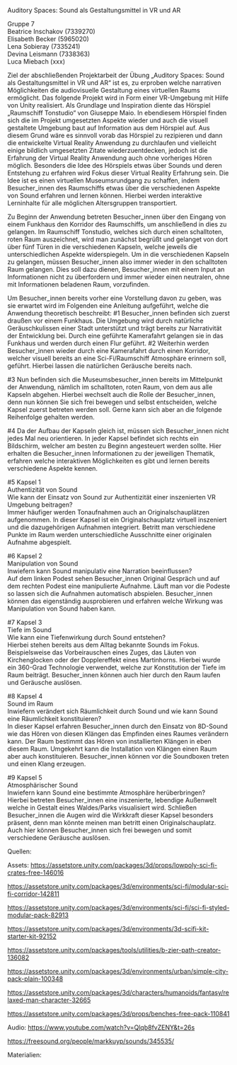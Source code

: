 Auditory Spaces: Sound als Gestaltungsmittel in VR und AR <br>

Gruppe 7 <br>
Beatrice Inschakov (7339270) <br>
Elisabeth Becker (5965020) <br>
Lena Sobieray (7335241) <br>
Devina Leismann (7338363) <br>
Luca Miebach (xxx) <br>

Ziel der abschließenden Projektarbeit der Übung „Auditory Spaces: Sound als Gestaltungsmittel in VR und AR“ ist es, zu erproben welche narrativen Möglichkeiten die audiovisuelle Gestaltung eines virtuellen Raums ermöglicht. Das folgende Projekt wird in Form einer VR-Umgebung mit Hilfe von Unity realisiert. Als Grundlage und Inspiration diente das Hörspiel „Raumschiff Tonstudio“ von Giuseppe Maio. In ebendiesem Hörspiel finden sich die im Projekt umgesetzten Aspekte wieder und auch die visuell gestaltete Umgebung baut auf Information aus dem Hörspiel auf. Aus diesem Grund wäre es sinnvoll vorab das Hörspiel zu rezipieren und dann die entwickelte Virtual Reality Anwendung zu durchlaufen und vielleicht einige bildlich umgesetzten Zitate wiederzuentdecken, jedoch ist die Erfahrung der Virtual Reality Anwendung auch ohne vorheriges Hören möglich.
Besonders die Idee des Hörspiels etwas über Sounds und deren Entstehung zu erfahren wird Fokus dieser Virtual Reality Erfahrung sein. Die Idee ist es einen virtuellen Museumsrundgang zu schaffen, indem Besucher_innen des Raumschiffs etwas über die verschiedenen Aspekte von Sound erfahren und lernen können. Hierbei werden interaktive Lerninhalte für alle möglichen Altersgruppen transportiert.

Zu Beginn der Anwendung betreten Besucher_innen über den Eingang von einem Funkhaus den Korridor des Raumschiffs, um anschließend in dies zu gelangen. Im Raumschiff Tonstudio, welches sich durch einen schalltoten, roten Raum auszeichnet, wird man zunächst begrüßt und gelanget von dort über fünf Türen in die verschiedenen Kapseln, welche jeweils die unterschiedlichen Aspekte widerspiegeln. Um in die verschiedenen Kapseln zu gelangen, müssen Besucher_innen also immer wieder in den schalltoten Raum gelangen. Dies soll dazu dienen, Besucher_innen mit einem Input an Informationen nicht zu überfordern und immer wieder einen neutralen, ohne mit Informationen beladenen Raum, vorzufinden. 

Um Besucher_innen bereits vorher eine Vorstellung davon zu geben, was sie erwartet wird im Folgenden eine Anleitung aufgeführt, welche die Anwendung theoretisch beschreibt:
#1 Besucher_innen befinden sich zuerst draußen vor einem Funkhaus. Die Umgebung wird durch natürliche Geräuschkulissen einer Stadt unterstützt und trägt bereits zur Narrativität der Entwicklung bei. Durch eine geführte Kamerafahrt gelangen sie in das Funkhaus und werden durch einen Flur geführt.
#2 Weiterhin werden Besucher_innen wieder durch eine Kamerafahrt durch einen Korridor, welcher visuell bereits an eine Sci-Fi/Raumschiff Atmosphäre erinnern soll, geführt. Hierbei lassen die natürlichen Geräusche bereits nach.


#3 Nun befinden sich die Museumsbesucher_innen bereits im Mittelpunkt der Anwendung, nämlich im schalltoten, roten Raum, von dem aus alle Kapseln abgehen. Hierbei wechselt auch die Rolle der Besucher_innen, denn nun können Sie sich frei bewegen und selbst entscheiden, welche Kapsel zuerst betreten werden soll. Gerne kann sich aber an die folgende Reihenfolge gehalten werden. 

#4 Da der Aufbau der Kapseln gleich ist, müssen sich Besucher_innen nicht jedes Mal neu orientieren. In jeder Kapsel befindet sich rechts ein Bildschirm, welcher am besten zu Beginn angesteuert werden sollte. Hier erhalten die Besucher_innen Informationen zu der jeweiligen Thematik, erfahren welche interaktiven Möglichkeiten es gibt und lernen bereits verschiedene Aspekte kennen.  

#5 Kapsel 1 <br> Authentizität von Sound  <br>
Wie kann der Einsatz von Sound zur Authentizität einer inszenierten VR Umgebung beitragen?  <br>
Immer häufiger werden Tonaufnahmen auch an Originalschauplätzen aufgenommen. In dieser Kapsel ist ein Originalschauplatz virtuell inszeniert und die dazugehörigen Aufnahmen integriert. Betritt man verschiedene Punkte im Raum werden unterschiedliche Ausschnitte einer originalen Aufnahme abgespielt. 

#6 Kapsel 2  <br> Manipulation von Sound  <br>
Inwiefern kann Sound manipulativ eine Narration beeinflussen?  <br>
Auf dem linken Podest sehen Besucher_innen Original Gespräch und auf dem rechten Podest eine manipulierte Aufnahme. Läuft man vor die Podeste so lassen sich die Aufnahmen automatisch abspielen. Besucher_innen können das eigenständig ausprobieren und erfahren welche Wirkung was Manipulation von Sound haben kann.

#7 Kapsel 3  <br> Tiefe im Sound  <br>
Wie kann eine Tiefenwirkung durch Sound entstehen? <br>
Hierbei stehen bereits aus dem Alltag bekannte Sounds im Fokus. Beispielsweise das Vorbeirauschen eines Zuges, das Läuten von Kirchenglocken oder der Dopplereffekt eines Martinhorns. Hierbei wurde ein 360-Grad Technologie verwendet, welche zur Konstitution der Tiefe im Raum beiträgt. Besucher_innen können auch hier durch den Raum laufen und Geräusche auslösen. 

#8 Kapsel 4  <br> Sound im Raum  <br>
Inwiefern verändert sich Räumlichkeit durch Sound und wie kann Sound eine Räumlichkeit konstituieren?  <br> In dieser Kapsel erfahren Besucher_innen durch den Einsatz von 8D-Sound wie das Hören von diesen Klängen das Empfinden eines Raumes verändern kann. Der Raum bestimmt das Hören von installierten Klängen in eben diesem Raum. Umgekehrt kann die Installation von Klängen einen Raum aber auch konstituieren. Besucher_innen können vor die Soundboxen treten und einen Klang erzeugen. 

#9 Kapsel 5  <br> Atmosphärischer Sound  <br>
Inwiefern kann Sound eine bestimmte Atmosphäre herüberbringen?  <br>
Hierbei betreten Besucher_innen eine inszenierte, lebendige Außenwelt welche in Gestalt eines Waldes/Parks visualisiert wird. Schließen Besucher_innen die Augen wird die Wirkkraft dieser Kapsel besonders präsent, denn man könnte meinen man betritt einen Originalschauplatz. Auch hier können Besucher_innen sich frei bewegen und somit verschiedene Geräusche auslösen.


Quellen:

Assets:
https://assetstore.unity.com/packages/3d/props/lowpoly-sci-fi-crates-free-146016

https://assetstore.unity.com/packages/3d/environments/sci-fi/modular-sci-fi-corridor-142811

https://assetstore.unity.com/packages/3d/environments/sci-fi/sci-fi-styled-modular-pack-82913

https://assetstore.unity.com/packages/3d/environments/3d-scifi-kit-starter-kit-92152

https://assetstore.unity.com/packages/tools/utilities/b-zier-path-creator-136082

https://assetstore.unity.com/packages/3d/environments/urban/simple-city-pack-plain-100348

https://assetstore.unity.com/packages/3d/characters/humanoids/fantasy/relaxed-man-character-32665

https://assetstore.unity.com/packages/3d/props/benches-free-pack-110841




Audio:
https://www.youtube.com/watch?v=Qlqb8fvZENY&t=26s

https://freesound.org/people/markkuyp/sounds/345535/



Materialien:

